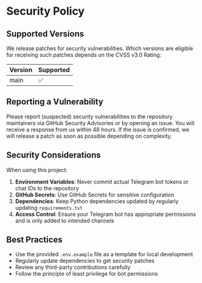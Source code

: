 # Security Policy

## Supported Versions

We release patches for security vulnerabilities. Which versions are eligible for receiving such patches depends on the CVSS v3.0 Rating:

| Version | Supported          |
| ------- | ------------------ |
| main    | :white_check_mark: |

## Reporting a Vulnerability

Please report (suspected) security vulnerabilities to the repository maintainers via GitHub Security Advisories or by opening an issue. You will receive a response from us within 48 hours. If the issue is confirmed, we will release a patch as soon as possible depending on complexity.

## Security Considerations

When using this project:

1. **Environment Variables**: Never commit actual Telegram bot tokens or chat IDs to the repository
2. **GitHub Secrets**: Use GitHub Secrets for sensitive configuration
3. **Dependencies**: Keep Python dependencies updated by regularly updating `requirements.txt`
4. **Access Control**: Ensure your Telegram bot has appropriate permissions and is only added to intended channels

## Best Practices

- Use the provided `.env.example` file as a template for local development
- Regularly update dependencies to get security patches
- Review any third-party contributions carefully
- Follow the principle of least privilege for bot permissions
